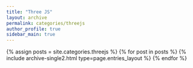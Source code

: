 ```yaml
---
title: "Three JS"
layout: archive
permalink: categories/threejs
author_profile: true
sidebar_main: true
---
```


{% assign posts = site.categories.threejs %}
{% for post in posts %} {% include archive-single2.html type=page.entries_layout %} {% endfor %}
